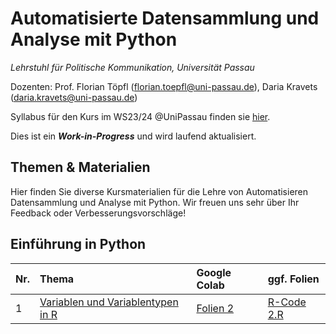 # Automatisierte Datensammlung und Analyse mit Python

*Lehrstuhl für Politische Kommunikation, Universität Passau* 

Dozenten: Prof. Florian Töpfl (<florian.toepfl@uni-passau.de>), Daria Kravets (<daria.kravets@uni-passau.de>)

Syllabus für den Kurs im WS23/24 @UniPassau finden sie [hier](https://syncandshare.lrz.de/open/MlNpeGNFOGZjTDQ1eGROQk5Zb1dM/WS_23_24/Automatisierte%20Datensammlung/2023_09_26_Seminarplan_Datensammlung%2BUebung.docx?filelink_id=fiWWDJnGyerXAaodj7DiK2).

  
Dies ist ein ***Work-in-Progress*** und wird laufend aktualisiert.

Themen & Materialien 
---------------

Hier finden Sie diverse Kursmaterialien für die Lehre von Automatisieren Datensammlung und Analyse mit Python. Wir freuen uns sehr über Ihr Feedback oder Verbesserungsvorschläge!

## Einführung in Python

| Nr.  | Thema       | Google Colab    | ggf. Folien  |
| -----|:------------| :---------|:-------|
| 1    | [Variablen und Variablentypen in R](https://github.com/polcomm-passau/computational-methods-kurs/blob/main/tutorials/variablen.md) | [Folien 2](https://github.com/polcomm-passau/computational-methods-kurs/files/9932424/Woche_2.pdf)| [R-Code 2.R](https://github.com/polcomm-passau/computational-methods-kurs/blob/main/tutorials/r_code/variables.R) |  |

